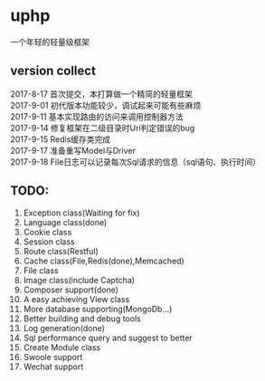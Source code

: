 # uphp 
一个年轻的轻量级框架
## version collect
2017-8-17 首次提交，本打算做一个精简的轻量框架<br>
2017-9-01 初代版本功能较少，调试起来可能有些麻烦<br>
2017-9-11 基本实现路由的访问来调用控制器方法<br>
2017-9-14 修复框架在二级目录时Uri判定错误的bug<br>
2017-9-15 Redis缓存类完成<br>
2017-9-17 准备重写Model与Driver<br>
2017-9-18 File日志可以记录每次Sql请求的信息（sql语句、执行时间）<br>

##  TODO:
<ol>
<li>Exception class(Waiting for fix)</li>
<li>Language class(done)</li>
<li>Cookie class</li>
<li>Session class</li>
<li>Route class(Restful)</li>
<li>Cache class(File,Redis(done),Memcached)</li>
<li>File class</li>
<li>Image class(include Captcha)</li>
<li>Composer support(done)</li>
<li>A easy achieving View class</li>
<li>More database supporting(MongoDb...)</li>
<li>Better building and debug tools</li>
<li>Log generation(done)</li>
<li>Sql performance query and suggest to better </li>
<li>Create Module class</li>
<li>Swoole support</li>
<li>Wechat support</li>
</ol>